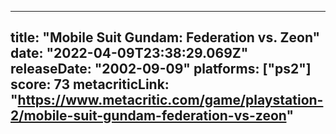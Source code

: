 
---
title: "Mobile Suit Gundam: Federation vs. Zeon"
date: "2022-04-09T23:38:29.069Z"
releaseDate: "2002-09-09"
platforms: ["ps2"]
score: 73
metacriticLink: "https://www.metacritic.com/game/playstation-2/mobile-suit-gundam-federation-vs-zeon"
---
